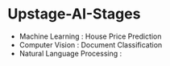 # Upstage-AI-Stages

- Machine Learning : House Price Prediction
- Computer Vision : Document Classification
- Natural Language Processing : 
